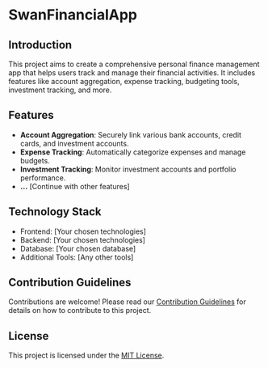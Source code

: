# SwanFinancialApp

## Introduction
This project aims to create a comprehensive personal finance management app that helps users track and manage their financial activities. It includes features like account aggregation, expense tracking, budgeting tools, investment tracking, and more.

## Features
- **Account Aggregation**: Securely link various bank accounts, credit cards, and investment accounts.
- **Expense Tracking**: Automatically categorize expenses and manage budgets.
- **Investment Tracking**: Monitor investment accounts and portfolio performance.
- **...** [Continue with other features]

## Technology Stack
- Frontend: [Your chosen technologies]
- Backend: [Your chosen technologies]
- Database: [Your chosen database]
- Additional Tools: [Any other tools]

## Contribution Guidelines
Contributions are welcome! Please read our [Contribution Guidelines](CONTRIBUTING.md) for details on how to contribute to this project.

## License
This project is licensed under the [MIT License](LICENSE).
